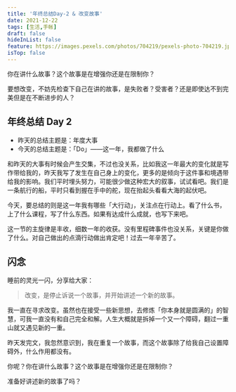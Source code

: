 ```yaml
---
title: '年终总结Day-2 & 改变故事'
date: 2021-12-22
tags: [生活,手帐]
draft: false
hideInList: false
feature: https://images.pexels.com/photos/704219/pexels-photo-704219.jpeg
isTop: false
---
```

你在讲什么故事？这个故事是在增强你还是在限制你？

要想改变，不妨先检查下自己在讲的故事，是失败者？受害者？还是即使达不到完美但是在不断进步的人？

<!--more-->


## 年终总结 Day 2

- 昨天的总结主题是：年度大事
- 今天的总结主题是：「Do」——这一年，我都做了什么

和昨天的大事有时候会产生交集，不过也没关系，比如我这一年最大的变化就是写作带给我的，昨天我写了发生在自己身上的变化，更多的是倾向于这件事和境遇带给我的影响。我们平时埋头努力，可能很少做这种宏大的叙事，试试看吧。我们是一条航行的船，平时只看到握在手中的舵，现在抬起头看看大海的起伏吧。

今天，要总结的则是这一年我有哪些「大行动」，关注点在行动上。看了什么书，上了什么课程，写了什么东西。如果有达成什么成就，也写下来吧。

这一节的主旋律是丰收，细数一年的收获。没有里程碑事件也没关系，关键是你做了什么。对自己做出的点滴行动做出肯定吧！过去一年辛苦了。

## 闪念

睡前的灵光一闪，分享给大家：

> 改变，是停止诉说一个故事，并开始讲述一个新的故事。

我一直在寻求改变。虽然也在接受一些新思想，去修炼「你本身就是圆满的」的智慧，可我一直没有和自己完全和解。人生大概就是拆掉一个又一个障碍，翻过一重山就又遇见新的一重。

昨天发完文，我忽然意识到，我在重复一个故事，而这个故事除了给我自己设置障碍外，什么作用都没有。

你呢？你在讲什么故事？这个故事是在增强你还是在限制你？

准备好讲述新的故事了吗？